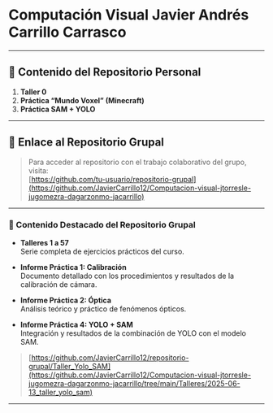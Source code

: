 # Computación Visual Javier Andrés Carrillo Carrasco

---

## 📂 Contenido del Repositorio Personal

1. **Taller 0**  
2. **Práctica “Mundo Voxel” (Minecraft)**  
3. **Práctica SAM + YOLO**  
---

## 🔗 Enlace al Repositorio Grupal

> Para acceder al repositorio con el trabajo colaborativo del grupo, visita:  
> [https://github.com/tu-usuario/repositorio-grupal](https://github.com/JavierCarrillo12/Computacion-visual-jtorresle-jugomezra-dagarzonmo-jacarrillo)
---

### 📂 Contenido Destacado del Repositorio Grupal

- **Talleres 1 a 57**  
  Serie completa de ejercicios prácticos del curso.

- **Informe Práctica 1: Calibración**  
  Documento detallado con los procedimientos y resultados de la calibración de cámara.

- **Informe Práctica 2: Óptica**  
  Análisis teórico y práctico de fenómenos ópticos.

- **Informe Práctica 4: YOLO + SAM**  
  Integración y resultados de la combinación de YOLO con el modelo SAM.
> [https://github.com/JavierCarrillo12/repositorio-grupal/Taller_Yolo_SAM](https://github.com/JavierCarrillo12/Computacion-visual-jtorresle-jugomezra-dagarzonmo-jacarrillo/tree/main/Talleres/2025-06-13_taller_yolo_sam)

---
